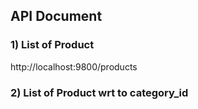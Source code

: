 ## API Document

### 1) List of Product
http://localhost:9800/products

### 2) List of Product wrt to category_id